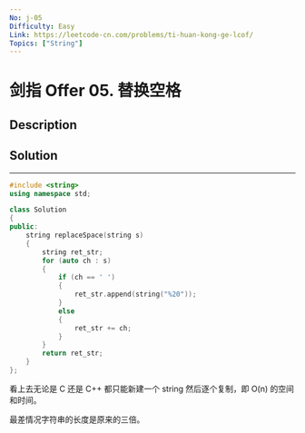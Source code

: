 ```yaml
---
No: j-05
Difficulty: Easy
Link: https://leetcode-cn.com/problems/ti-huan-kong-ge-lcof/
Topics: ["String"]
---
```


# 剑指 Offer 05. 替换空格

## Description

## Solution

-----
```cpp
#include <string>
using namespace std;

class Solution
{
public:
    string replaceSpace(string s)
    {
        string ret_str;
        for (auto ch : s)
        {
            if (ch == ' ')
            {
                ret_str.append(string("%20"));
            }
            else
            {
                ret_str += ch;
            }
        }
        return ret_str;
    }
};
```

看上去无论是 C 还是 C++ 都只能新建一个 string 然后逐个复制，即 O(n) 的空间和时间。

最差情况字符串的长度是原来的三倍。